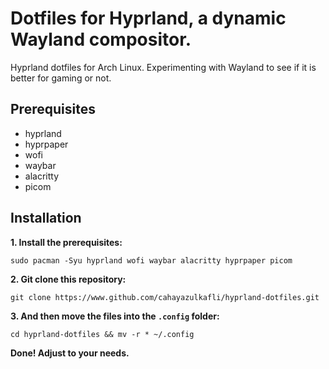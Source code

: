
# Dotfiles for Hyprland, a dynamic Wayland compositor.

Hyprland dotfiles for Arch Linux. Experimenting with Wayland to see if it is better for gaming or not.

## Prerequisites

- hyprland
- hyprpaper
- wofi
- waybar
- alacritty
- picom

## Installation

**1. Install the prerequisites:**

```
sudo pacman -Syu hyprland wofi waybar alacritty hyprpaper picom
```

**2. Git clone this repository:**

```
git clone https://www.github.com/cahayazulkafli/hyprland-dotfiles.git
```

**3. And then move the files into the `.config` folder:**

```
cd hyprland-dotfiles && mv -r * ~/.config
```

**Done! Adjust to your needs.**
